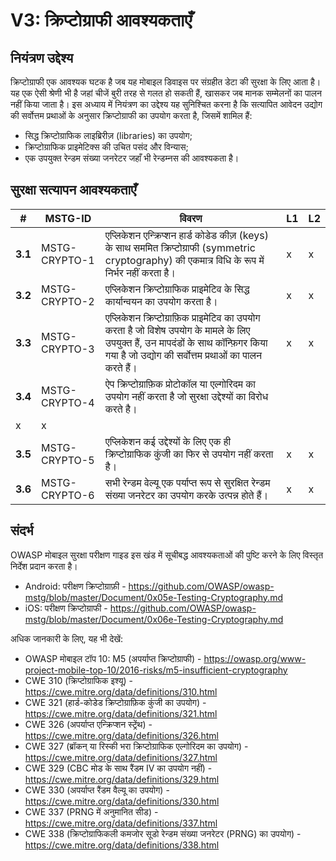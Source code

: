 # V3: क्रिप्टोग्राफी आवश्यकताएँ

## नियंत्रण उद्देश्य

क्रिप्टोग्राफी एक आवश्यक घटक है जब यह मोबाइल डिवाइस पर संग्रहीत डेटा की सुरक्षा के लिए आता है। यह एक ऐसी श्रेणी भी है जहां चीजें बुरी तरह से गलत हो सकती हैं, खासकर जब मानक सम्मेलनों का पालन नहीं किया जाता है। इस अध्याय में नियंत्रण का उद्देश्य यह सुनिश्चित करना है कि सत्यापित आवेदन उद्योग की सर्वोत्तम प्रथाओं के अनुसार क्रिप्टोग्राफी का उपयोग करता है, जिसमें शामिल हैं:

- सिद्ध क्रिप्टोग्राफिक लाइब्रिरीज़ (libraries) का उपयोग;
- क्रिप्टोग्राफिक प्राइमेटिक्स की उचित पसंद और विन्यास;
- एक उपयुक्त रेन्डम संख्या जनरेटर जहाँ भी रेन्डम्नस की आवश्यकता है।

## सुरक्षा सत्यापन आवश्यकताएँ

| # | MSTG-ID | विवरण | L1 | L2 |
| -- | ---------- | ---------------------- | - | - |
| **3.1** | MSTG-CRYPTO-1 | एप्लिकेशन एन्क्रिप्शन हार्ड कोडेड कीज़ (keys) के साथ सममित क्रिप्टोग्राफी (symmetric cryptography) की एकमात्र विधि के रूप में निर्भर नहीं करता है।| x | x |
| **3.2** | MSTG-CRYPTO-2 | एप्लिकेशन क्रिप्टोग्राफिक प्राइमेटिव के सिद्ध कार्यान्वयन का उपयोग करता है। | x | x |
| **3.3** | MSTG-CRYPTO-3 | एप्लिकेशन क्रिप्टोग्राफ़िक प्राइमेटिव का उपयोग करता है जो विशेष उपयोग के मामले के लिए उपयुक्त हैं, उन मापदंडों के साथ कॉन्फ़िगर किया गया है जो उद्योग की सर्वोत्तम प्रथाओं का पालन करते हैं। | x | x |
| **3.4** | MSTG-CRYPTO-4 | ऐप क्रिप्टोग्राफ़िक प्रोटोकॉल या एल्गोरिदम का उपयोग नहीं करता है जो सुरक्षा उद्देश्यों का विरोध करते है।
 | x | x |
| **3.5** | MSTG-CRYPTO-5 | एप्लिकेशन कई उद्देश्यों के लिए एक ही क्रिप्टोग्राफिक कुंजी का फिर से उपयोग नहीं करता है। | x | x |
| **3.6** | MSTG-CRYPTO-6 | सभी रेन्डम वेल्यू एक पर्याप्त रूप से सुरक्षित रेन्डम संख्या जनरेटर का उपयोग करके उत्पन्न होते हैं। | x | x |

## संदर्भ

OWASP मोबाइल सुरक्षा परीक्षण गाइड इस खंड में सूचीबद्ध आवश्यकताओं की पुष्टि करने के लिए विस्तृत निर्देश प्रदान करता है।

- Android: परीक्षण क्रिप्टोग्राफ़ी -  <https://github.com/OWASP/owasp-mstg/blob/master/Document/0x05e-Testing-Cryptography.md>
- iOS: परीक्षण क्रिप्टोग्राफी - <https://github.com/OWASP/owasp-mstg/blob/master/Document/0x06e-Testing-Cryptography.md>

अधिक जानकारी के लिए, यह भी देखें:

- OWASP मोबाइल टॉप 10: M5 (अपर्याप्त क्रिप्टोग्राफी) - <https://owasp.org/www-project-mobile-top-10/2016-risks/m5-insufficient-cryptography>
- CWE 310 (क्रिप्टोग्राफिक इश्यू) - <https://cwe.mitre.org/data/definitions/310.html>
- CWE 321 (हार्ड-कोडेड क्रिप्टोग्राफ़िक कुंजी का उपयोग) - <https://cwe.mitre.org/data/definitions/321.html>
- CWE 326 (अपर्याप्त एन्क्रिप्शन स्ट्रेंथ) - <https://cwe.mitre.org/data/definitions/326.html>
- CWE 327 (ब्रॉकन् या रिस्की भरा क्रिप्टोग्राफिक एल्गोरिदम का उपयोग) - <https://cwe.mitre.org/data/definitions/327.html>
- CWE 329 (CBC मोड के साथ रैंडम IV का उपयोग नहीं) - <https://cwe.mitre.org/data/definitions/329.html>
- CWE 330 (अपर्याप्त रैंडम वैल्यू का उपयोग) - <https://cwe.mitre.org/data/definitions/330.html>
- CWE 337 (PRNG में अनुमानित सीड) - <https://cwe.mitre.org/data/definitions/337.html>
- CWE 338 (क्रिप्टोग्राफिकली कमजोर सूडो रेन्डम संख्या जनरेटर (PRNG) का उपयोग) - <https://cwe.mitre.org/data/definitions/338.html>
